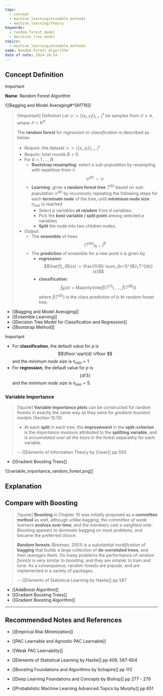 ```yaml
---
tags:
  - concept
  - machine_learning/ensemble_methods
  - machine_learning/theory
keywords:
  - random_forest_model
  - decision_tree_model
topics:
  - machine_learning/ensemble_methods
name: Random Forest Algorithm
date of note: 2024-10-24
---
```


## Concept Definition

>[!important]
>**Name**: Random Forest Algorithm

![[Bagging and Model Averaging#^56f716]]


>[!important] Definition
>Let $\mathcal{D} := \left\{ (x_{i}, y_{i}) \right\}_{i=1}^{n}$ be samples from $\mathcal{X}\times \mathcal{Y}$, where $\mathcal{X} \subset \mathbb{R}^{d}.$
>
>The **random forest** for *regression* or *classification* is described as below:
>- *Require*: the dataset  $\mathcal{D} := \left\{ (x_{i}, y_{i}) \right\}_{i=1}^{n}$
>- *Require*: total rounds $B >0$
>- For $b=1\,{,}\ldots{,}\,B$:
>	- **Bootstrap resampling**: select a *sub-population* by resampling with repetition from $\mathcal{D}$ $$\mathcal{D}^{(b)}\sim \mathcal{D}$$
>	- **Learning**: grow a **random forest tree** $T^{(b)}$ based on *sub-population* $\mathcal{D}^{(b)}$ by *recursively* repeating the following steps for each **terminate node** of the tree, until **minimium node size** $n_{min}$ is reached 
>		- *Select $p$ variables __at random__* from $d$ variables;
>		- Pick the **best variable / split point** among selected $p$ variables
>		- **Split** the node into two children nodes.
>- *Output*:
>	- The **ensemble** of trees $$\{ T^{(b)} \}_{b=1}^{B}$$
>	- The **prediction** of ensemble for a new point $x$ is given by 
>		- **regression**: $$\hat{f}_{B}(x) := \frac{1}{B} \sum_{b=1}^{B}\,T^{(b)}(x)$$
>		- **classification**: $$\hat{f}_{B}(x) = \text{MajorityVote}\left(\hat{f}(T^{(1)}) \,{,}\ldots{,}\,\hat{f}(T^{(B)})\right)$$ where $\hat{f}(T^{(b)})$ is the *class prediction* of $b$-th random forest tree.


- [[Bagging and Model Averaging]]
- [[Ensemble Learning]]
- [[Decision Tree Model for Classification and Regression]]
- [[Bootstrap Method]]


>[!important]
>- For **classification**, the default value for $p$ is  $$\lfloor \sqrt{d} \rfloor $$ and the *minimum node size* is $n_{min} = 1$
>- For **regression**, the default value for $p$ is  $$\lfloor d / 3 \rfloor $$ and the *minimum node size* is $n_{min} = 5.$

### Variable Importance

>[!quote]
>**Variable importance plots** can be constructed for random forests in exactly the same way as they were for *gradient-boosted models* (Section 10.13). 
>- At each **split** in each tree, the **improvement** in the **split-criterion** is the *importance measure* attributed to the **splitting variable**, and is *accumulated over all the trees* in the forest separately for each variable.
>  
>-- [[Elements of Information Theory by Cover]] pp 593  

- [[Gradient Boosting Trees]]

![[variable_importance_random_forest.png]]


## Explanation


## Compare with Boosting


>[!quote]
>**Boosting** in Chapter 10 was initially proposed as a **committee method** as well, although unlike bagging, the *committee of weak learners* **evolves over time**, and the members cast a *weighted vote*. Boosting appears to *dominate* bagging on most problems, and became the preferred choice. 
>
>**Random forests** (Breiman, 2001) is a *substantial modification* of **bagging** that builds a large collection of **de-correlated trees**, and then *averages them*. On many problems the performance of *random forests* is very similar to *boosting*, and they are simpler to train and tune. As a consequence, random forests are popular, and are implemented in a variety of packages.
>
>-- [[Elements of Statistical Learning by Hastie]] pp 587

- [[AdaBoost Algorithm]]
- [[Gradient Boosting Trees]]
- [[Gradient Boosting Algorithm]]





-----------
##  Recommended Notes and References


- [[Empirical Risk Minimization]]
- [[PAC Learnable and Agnostic PAC Learnable]]
- [[Weak PAC Learnablity]]


- [[Elements of Statistical Learning by Hastie]] pp 409, 587–604
- [[Boosting Foundations and Algorithms by Schapire]] pp 113
- [[Deep Learning Foundations and Concepts by Bishop]] pp 277 - 279
- [[Probabilistic Machine Learning Advanced Topics by Murphy]] pp 651